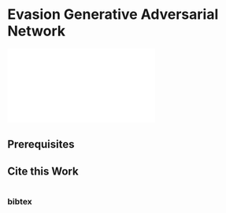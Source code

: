 # Evasion Generative Adversarial Network

![Alt text](EVAGAN.pdf "EVAGAN Architecture")

## Prerequisites


## Cite this Work

# 

### bibtex